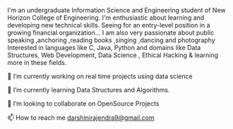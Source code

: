 I'm an undergraduate Information Science and Engineering student of New Horizon College of Engineering. I'm enthusiastic about learning and developing new technical skills. 
Seeing for an entry-level position in a growing financial organization... I am also very passionate about public speaking ,anchoring ,reading books ,singing ,dancing and photography
Interested in languages like C, Java, Python and domains like Data Structures, Web Development, Data Science , Ethical Hacking & learning more in these fields.


🔭 I’m currently working on real time projects using data science

🌱 I’m currently learning Data Structures and Algorithms.

👯 I’m looking to collaborate on OpenSource Projects

📫 How to reach me darshinirajendra9@gmail.com


         

